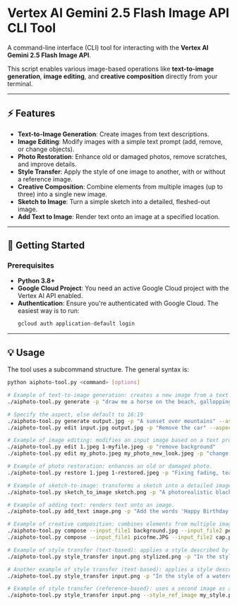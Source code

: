 # Vertex AI Gemini 2.5 Flash Image API CLI Tool

A command-line interface (CLI) tool for interacting with the **Vertex AI Gemini 2.5 Flash Image API**.

This script enables various image-based operations like **text-to-image generation**, **image editing**, and **creative composition** directly from your terminal.

---

## ⚡ Features

* **Text-to-Image Generation**: Create images from text descriptions.
* **Image Editing**: Modify images with a simple text prompt (add, remove, or change objects).
* **Photo Restoration**: Enhance old or damaged photos, remove scratches, and improve details.
* **Style Transfer**: Apply the style of one image to another, with or without a reference image.
* **Creative Composition**: Combine elements from multiple images (up to three) into a single new image.
* **Sketch to Image**: Turn a simple sketch into a detailed, fleshed-out image.
* **Add Text to Image**: Render text onto an image at a specified location.

---

## 🚀 Getting Started

### Prerequisites

* **Python 3.8+**
* **Google Cloud Project**: You need an active Google Cloud project with the Vertex AI API enabled.
* **Authentication**: Ensure you're authenticated with Google Cloud. The easiest way is to run:
    ```bash
    gcloud auth application-default login
    ```

---

## 💡 Usage

The tool uses a subcommand structure. The general syntax is:

```bash
python aiphoto-tool.py <command> [options]

# Example of text-to-image generation: creates a new image from a text prompt.
./aiphoto-tool.py generate -p "draw me a horse on the beach, gallopping into the sunset" horse.jpg

# Specify the aspect, else default to 16:19
./aiphoto-tool.py generate output.jpg -p "A sunset over mountains" --aspect-ratio 21:9
./aiphoto-tool.py edit input.jpg output.jpg -p "Remove the car" --aspect-ratio 1:1

# Example of image editing: modifies an input image based on a text prompt.
./aiphoto-tool.py edit 1.jpeg 1-myfile.jpeg -p "remove background"
./aiphoto-tool.py edit my_photo.jpeg my_photo_new_look.jpeg -p "change my clothes to a blue suit"

# Example of photo restoration: enhances an old or damaged photo.
./aiphoto-tool.py restore 1.jpeg 1-restored.jpeg -p "Fixing fading, tears, scratches but don't make any other changes"

# Example of sketch-to-image: transforms a sketch into a detailed image.
./aiphoto-tool.py sketch_to_image sketch.png -p "A photorealistic black sports car" detailed_car.png

# Example of adding text: renders text onto an image.
./aiphoto-tool.py add_text image.png -p "Add the words 'Happy Birthday!' in cursive at the top center of the image" new_image.png

# Example of creative composition: combines elements from multiple images.
./aiphoto-tool.py compose --input_file1 background.jpg --input_file2 person.png -p "Place the person from the second image in front of the background" final.png
./aiphoto-tool.py compose --input_file1 picofme.JPG --input_file2 cap.png -p "Place the cap from the second image onto the man's head in the first image but don't change any facial features" man_with_cap.jpeg

# Example of style transfer (text-based): applies a style described by a text prompt.
./aiphoto-tool.py style_transfer input.png stylized.png -p "In the style of a watercolor painting"

# Another example of style transfer (text-based): applies a style described by a text prompt.
./aiphoto-tool.py style_transfer input.png -p "In the style of a watercolor painting" stylized.png

# Example of style transfer (reference-based): uses a second image as a style reference.
./aiphoto-tool.py style_transfer input.png --style_ref_image my_style.png -p "Apply the style of the second image to the first" stylized.png
